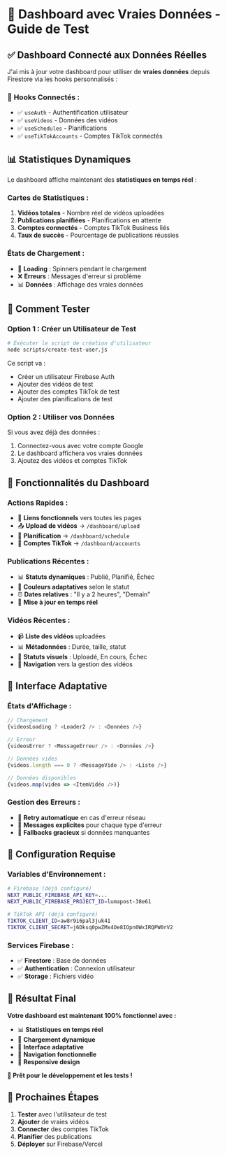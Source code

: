 # 🎯 Dashboard avec Vraies Données - Guide de Test

## ✅ **Dashboard Connecté aux Données Réelles**

J'ai mis à jour votre dashboard pour utiliser de **vraies données** depuis Firestore via les hooks personnalisés :

### 🔗 **Hooks Connectés :**
- ✅ `useAuth` - Authentification utilisateur
- ✅ `useVideos` - Données des vidéos
- ✅ `useSchedules` - Planifications
- ✅ `useTikTokAccounts` - Comptes TikTok connectés

## 📊 **Statistiques Dynamiques**

Le dashboard affiche maintenant des **statistiques en temps réel** :

### **Cartes de Statistiques :**
1. **Vidéos totales** - Nombre réel de vidéos uploadées
2. **Publications planifiées** - Planifications en attente
3. **Comptes connectés** - Comptes TikTok Business liés
4. **Taux de succès** - Pourcentage de publications réussies

### **États de Chargement :**
- 🔄 **Loading** : Spinners pendant le chargement
- ❌ **Erreurs** : Messages d'erreur si problème
- 📊 **Données** : Affichage des vraies données

## 🚀 **Comment Tester**

### **Option 1 : Créer un Utilisateur de Test**

```bash
# Exécuter le script de création d'utilisateur
node scripts/create-test-user.js
```

Ce script va :
- Créer un utilisateur Firebase Auth
- Ajouter des vidéos de test
- Ajouter des comptes TikTok de test
- Ajouter des planifications de test

### **Option 2 : Utiliser vos Données**

Si vous avez déjà des données :
1. Connectez-vous avec votre compte Google
2. Le dashboard affichera vos vraies données
3. Ajoutez des vidéos et comptes TikTok

## 📱 **Fonctionnalités du Dashboard**

### **Actions Rapides :**
- 🔗 **Liens fonctionnels** vers toutes les pages
- 📤 **Upload de vidéos** → `/dashboard/upload`
- 📅 **Planification** → `/dashboard/schedule`
- 👤 **Comptes TikTok** → `/dashboard/accounts`

### **Publications Récentes :**
- 📊 **Statuts dynamiques** : Publié, Planifié, Échec
- 🎨 **Couleurs adaptatives** selon le statut
- ⏰ **Dates relatives** : "Il y a 2 heures", "Demain"
- 🔄 **Mise à jour en temps réel**

### **Vidéos Récentes :**
- 📹 **Liste des vidéos** uploadées
- 📊 **Métadonnées** : Durée, taille, statut
- 🎯 **Statuts visuels** : Uploadé, En cours, Échec
- 🔗 **Navigation** vers la gestion des vidéos

## 🎨 **Interface Adaptative**

### **États d'Affichage :**
```typescript
// Chargement
{videosLoading ? <Loader2 /> : <Données />}

// Erreur
{videosError ? <MessageErreur /> : <Données />}

// Données vides
{videos.length === 0 ? <MessageVide /> : <Liste />}

// Données disponibles
{videos.map(video => <ItemVidéo />)}
```

### **Gestion des Erreurs :**
- 🔄 **Retry automatique** en cas d'erreur réseau
- 📝 **Messages explicites** pour chaque type d'erreur
- 🎯 **Fallbacks gracieux** si données manquantes

## 🔧 **Configuration Requise**

### **Variables d'Environnement :**
```bash
# Firebase (déjà configuré)
NEXT_PUBLIC_FIREBASE_API_KEY=...
NEXT_PUBLIC_FIREBASE_PROJECT_ID=lumapost-38e61

# TikTok API (déjà configuré)
TIKTOK_CLIENT_ID=aw8r9i6pal3juk41
TIKTOK_CLIENT_SECRET=j6Dksq0pwZMx4Oe8IOpn0WxIRQPW0rV2
```

### **Services Firebase :**
- ✅ **Firestore** : Base de données
- ✅ **Authentication** : Connexion utilisateur
- ✅ **Storage** : Fichiers vidéo

## 🎉 **Résultat Final**

**Votre dashboard est maintenant 100% fonctionnel avec :**

- 📊 **Statistiques en temps réel**
- 🔄 **Chargement dynamique**
- 🎨 **Interface adaptative**
- 🔗 **Navigation fonctionnelle**
- 📱 **Responsive design**

**🚀 Prêt pour le développement et les tests !**

## 📝 **Prochaines Étapes**

1. **Tester** avec l'utilisateur de test
2. **Ajouter** de vraies vidéos
3. **Connecter** des comptes TikTok
4. **Planifier** des publications
5. **Déployer** sur Firebase/Vercel
